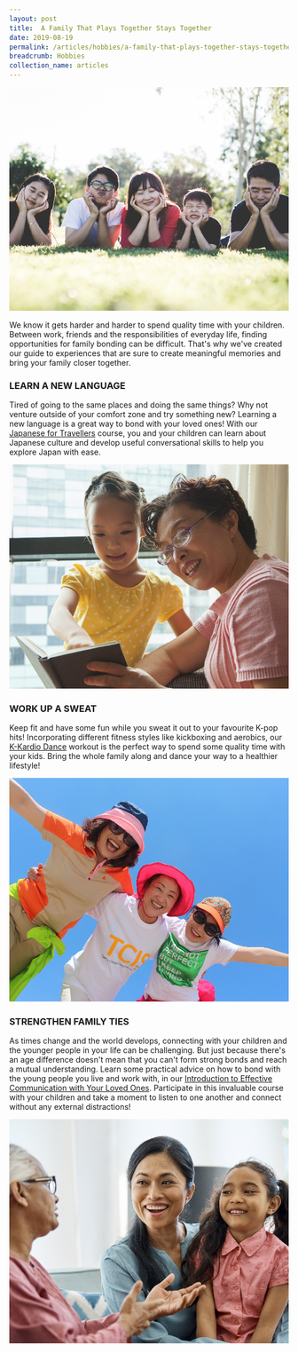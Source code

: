 ```yaml
---
layout: post
title:  A Family That Plays Together Stays Together
date: 2019-08-19
permalink: /articles/hobbies/a-family-that-plays-together-stays-together
breadcrumb: Hobbies
collection_name: articles
---
```

![A Family That Plays Together Stays Together](/images/content-articles/hobbies/family-stays-together-img1.jpg)

We know it gets harder and harder to spend quality time with your children. Between work, friends and the responsibilities of everyday life, finding opportunities for family bonding can be difficult. That's why we've created our guide to experiences that are sure to create meaningful memories and bring your family closer together.  

### LEARN A NEW LANGUAGE
Tired of going to the same places and doing the same things? Why not venture outside of your comfort zone and try something new? Learning a new language is a great way to bond with your loved ones! With our [Japanese for Travellers](../../course-directory/lifelong-learning/#japanese-for-travellers) course, you and your children can learn about Japanese culture and develop useful conversational skills to help you explore Japan with ease.

![A Family That Plays Together Stays Together](/images/content-articles/hobbies/family-stays-together-img2.jpg)

### WORK UP A SWEAT
Keep fit and have some fun while you sweat it out to your favourite K-pop hits! Incorporating different fitness styles like kickboxing and aerobics, our [K-Kardio Dance](../../course-directory/health-and-wellness/#k-kardio-dance) workout is the perfect way to spend some quality time with your kids. Bring the whole family along and dance your way to a healthier lifestyle!

![A Family That Plays Together Stays Together](/images/content-articles/hobbies/family-stays-together-img3.jpg)

### STRENGTHEN FAMILY TIES
As times change and the world develops, connecting with your children and the younger people in your life can be challenging. But just because there's an age difference doesn't mean that you can't form strong bonds and reach a mutual understanding. Learn some practical advice on how to bond with the young people you live and work with, in our [Introduction to Effective Communication with Your Loved Ones](../../course-directory/lifelong-learning/#intro-to-effective-communication). Participate in this invaluable course with your children and take a moment to listen to one another and connect without any external distractions!

![A Family That Plays Together Stays Together](/images/content-articles/hobbies/family-stays-together-img4.jpg)